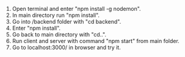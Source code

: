 1. Open terminal and enter "npm install -g nodemon".
2. In main directory run "npm install".
3. Go into /backend folder with "cd backend".
4. Enter "npm install".
5. Go back to main directory with "cd..".
6. Run client and server with command "npm start" from main folder.
7. Go to localhost:3000/ in browser and try it.
